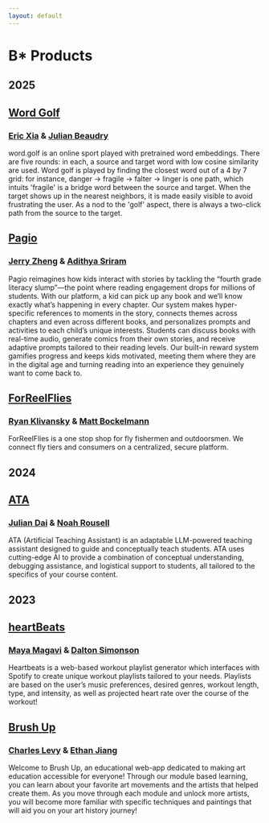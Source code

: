 ```yaml
---
layout: default
---
```


# B* Products

## 2025

## [Word Golf](https://word.golf)
### [Eric Xia](https://eric-xia.com/) & [Julian Beaudry](https://www.linkedin.com/in/julian-beaudry-05229b232/)
word.golf is an online sport played with pretrained word embeddings. There are five rounds: in each, a source and target word with low cosine similarity are used. Word golf is played by finding the closest word out of a 4 by 7 grid: for instance, danger -> fragile -> falter -> linger is one path, which intuits 'fragile' is a bridge word between the source and target. When the target shows up in the nearest neighbors, it is made easily visible to avoid frustrating the user. As a nod to the 'golf' aspect, there is always a two-click path from the source to the target.

## [Pagio](https://pagio.app)
### [Jerry Zheng](https://www.linkedin.com/in/jerryzh0101/) & [Adithya Sriram](https://www.linkedin.com/in/adithya-sriram/)

Pagio reimagines how kids interact with stories by tackling the “fourth grade literacy slump”—the point where reading engagement drops for millions of students. With our platform, a kid can pick up any book and we’ll know exactly what’s happening in every chapter. Our system makes hyper-specific references to moments in the story, connects themes across chapters and even across different books, and personalizes prompts and activities to each child’s unique interests. Students can discuss books with real-time audio, generate comics from their own stories, and receive adaptive prompts tailored to their reading levels. Our built-in reward system gamifies progress and keeps kids motivated, meeting them where they are in the digital age and turning reading into an experience they genuinely want to come back to.

## [ForReelFlies](https://forreelflies.com/)
### [Ryan Klivansky](https://www.linkedin.com/in/ryan-klivansky/) & [Matt Bockelmann](https://www.linkedin.com/in/matthew-bockelmann-40107b251/)

ForReelFlies is a one stop shop for fly fishermen and outdoorsmen. We connect fly tiers and consumers on a centralized, secure platform.

## 2024

## [ATA](https://talktoata.com)
### [Julian Dai](https://www.linkedin.com/in/julian-dai-a3bab1211/) & [Noah Rousell](https://www.linkedin.com/in/noah-rousell/)
ATA (Artificial Teaching Assistant) is an adaptable LLM-powered teaching assistant designed to guide and conceptually teach students.  ATA uses cutting-edge AI to provide a combination of conceptual understanding, debugging assistance, and logistical support to students, all tailored to the specifics of your course content.

## 2023

## [heartBeats](https://heartbeatsapp.netlify.app/)
### [Maya Magavi](https://www.linkedin.com/in/maya-magavi-13988b211/) & [Dalton Simonson](https://www.linkedin.com/in/dalton-simonson-023b04251/)

Heartbeats is a web-based workout playlist generator which interfaces with Spotify to create unique workout playlists tailored to your needs. Playlists are based on the user’s music preferences, desired genres, workout length, type, and intensity, as well as projected heart rate over the course of the workout!

## [Brush Up](https://brush-up.netlify.app/)
### [Charles Levy](https://www.linkedin.com/in/charlesolevy/) & [Ethan Jiang](https://www.linkedin.com/in/ethan-jiang-2b074a210/)

Welcome to Brush Up, an educational web-app dedicated to making art education accessible for everyone! Through our module based learning, you can learn about your favorite art movements and the artists that helped create them. As you move through each module and unlock more artists, you will become more familiar with specific techniques and paintings that will aid you on your art history journey!

